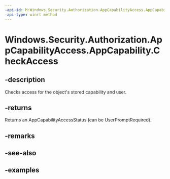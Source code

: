 ```yaml
---
-api-id: M:Windows.Security.Authorization.AppCapabilityAccess.AppCapability.CheckAccess
-api-type: winrt method
---
```


<!-- Method syntax.
public AppCapabilityAccessStatus AppCapability.CheckAccess()
-->

# Windows.Security.Authorization.AppCapabilityAccess.AppCapability.CheckAccess

## -description
Checks access for the object's stored capability and user.

## -returns
Returns an AppCapabilityAccessStatus (can be UserPromptRequired).

## -remarks

## -see-also

## -examples

